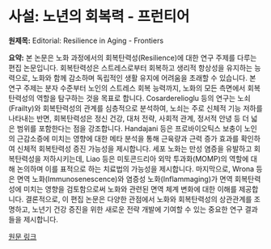 # 사설: 노년의 회복력 - 프런티어

**원제목:** Editorial: Resilience in Aging - Frontiers

**요약:** 본 논문은 노화 과정에서의 회복탄력성(Resilience)에 대한 연구 주제를 다루는 편집 논문입니다.  회복탄력성은 스트레스로부터 회복하고 생리적 항상성을 유지하는 능력으로, 노화와 함께 감소하며 독립적인 생활 유지에 어려움을 초래할 수 있습니다.  본 연구 주제는 분자 수준부터 노인의 스트레스 회복 능력까지, 노화의 모든 측면에서 회복탄력성의 역할을 탐구하는 것을 목표로 합니다.  Cosarderelioglu 등의 연구는 노쇠(Frailty)와 회복탄력성의 관계를 심층적으로 분석하여,  노쇠는 주로 신체적 기능 저하를 나타내는 반면, 회복탄력성은 정신 건강, 대처 전략, 사회적 관계, 정서적 안녕 등 더 넓은 범위를 포함한다는 점을 강조합니다.  Handajani 등은 프로바이오틱스 보충이 노인의 근감소증에 미치는 영향에 대한 메타 분석을 통해 근육량과 근력 증가 효과를 확인하여 신체적 회복탄력성 증진 가능성을 제시합니다.  세포 노화는 만성 염증을 유발하고 회복탄력성을 저하시키는데, Liao 등은 미토콘드리아 외막 투과화(MOMP)의 역할에 대해 논의하며 이를 표적으로 하는 치료법의 가능성을 제시합니다. 마지막으로, Wrona 등은 면역 노화(Immunosenescence)와 염증성 노화(Inflammaging)가 면역 회복탄력성에 미치는 영향을 검토함으로써 노화와 관련된 면역 체계 변화에 대한 이해를 제공합니다.  결론적으로, 이 편집 논문은 다양한 관점에서 노화와 회복탄력성의 상관관계를 조명하고, 노년기 건강 증진을 위한 새로운 전략 개발에 기여할 수 있는 중요한 연구 결과들을 제시합니다.

[원문 링크](https://www.frontiersin.org/journals/aging/articles/10.3389/fragi.2025.1667378/full)
